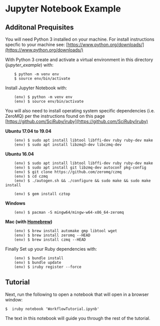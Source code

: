 # Jupyter Notebook Example

## Additonal Prequisites 

You will need Python 3 installed on your machine. For install instructions specfic to your machine see: [https://www.python.org/downloads/](https://www.python.org/downloads/)

With Python 3 create and activate a virtual environment in this directory (_jupyter_example_) with:

```
	$ python -m venv env
	$ source env/bin/activate
```

Install Jupyter Notebook with:

```
	(env) $ python -m venv env
	(env) $ source env/bin/activate
```

You will also need to install operating system specific dependencies (i.e. ZeroMQ) per the instructions found on this page [https://github.com/SciRuby/iruby](https://github.com/SciRuby/iruby)

**Ubuntu 17.04 to 19.04**
```
	(env) $ sudo apt install libtool libffi-dev ruby ruby-dev make
	(env) $ sudo apt install libzmq3-dev libczmq-dev
```

**Ubuntu 16.04**
```
	(env) $ sudo apt install libtool libffi-dev ruby ruby-dev make
	(env) $ sudo apt install git libzmq-dev autoconf pkg-config
	(env) $ git clone https://github.com/zeromq/czmq
	(env) $ cd czmq
	(env) $ ./autogen.sh && ./configure && sudo make && sudo make install

	(env) $ gem install cztop
```

**Windows**
```
	(env) $ pacman -S mingw64/mingw-w64-x86_64-zeromq
```

**Mac (with [Homebrew](https://brew.sh/))**
```
	(env) $ brew install automake gmp libtool wget
	(env) $ brew install zeromq --HEAD
	(env) $ brew install czmq --HEAD
```


Finally Set up your Ruby dependencies with:
```
	(env) $ bundle install
	(env) $ bundle update
	(env) $ iruby register --force
```

## Tutorial

Next, run the following to open a notebook that will open in a browser window:

	$  iruby notebook 'WorkflowTutorial.ipynb'

The text in this notebook will guide you through the rest of the tutorial.